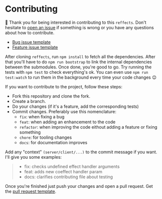 # Contributing

:tada: Thank you for being interested in contributing to this `reffects`. Don't hesitate to [open an issue] if something is wrong or you have any questions about how to contribute.

* [Bug issue template]
* [Feature issue template]

After cloning `reffects`, run `npm install` to fetch all the dependencies. After that you'll have to do `npm run bootstrap` to link the internal dependencies between the submodules. Once done, you're good to go. Try running the tests with `npm test` to check everything's ok. You can even use `npm run test:watch` to run them in the background every time your code changes :wink:

If you want to contribute to the project, follow these steps:

* Fork this repository and clone the fork. 
* Create a branch.
* Do your changes (if it's a feature, add the corresponding tests)
* Commit changes. Preferably use this nomenclature:
  * `fix`: when fixing a bug
  * `feat`: when adding an enhancement to the code 
  * `refactor`: when improving the code eithout adding a feature or fixing something
  * `chore`: for tooling changes
  * `docs`: for documentation improves
  
Add any "context" `(server/client/...)` to the commit message if you want. I'll give you some examples:

> * fix: checks undefined effect handler arguments
> * feat: adds new coeffect handler param
> * docs: clarifies contributing file about testing 
 

Once you're finished just push your changes and open a pull request. Get the [pull request template].

[open an issue]: https://github.com/trovit/reffects/issues/new
[Bug issue template]: ./bug_report.md
[Feature issue template]: ./feature_request.md
[pull request template]: ./pull_request_template.md